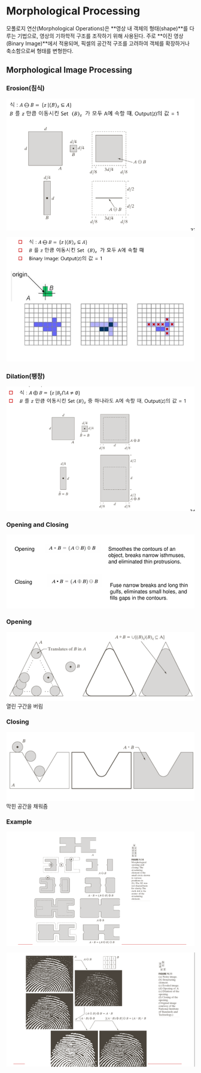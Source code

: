 # Morphological Processing
모폴로지 연산(Morphological Operations)은 **영상 내 객체의 형태(shape)**를 다루는 기법으로, 영상의 기하학적 구조를 조작하기 위해 사용된다.
주로 **이진 영상(Binary Image)**에서 적용되며, 픽셀의 공간적 구조를 고려하여 객체를 확장하거나 축소함으로써 형태를 변형한다.

## Morphological Image Processing
### Erosion(침식)
![alt text](Images/image.png)

![alt text](<Images/image copy.png>)

### Dilation(팽창)
![alt text](<Images/image copy 2.png>)

### Opening and Closing
![alt text](<Images/image copy 3.png>)

### Opening
![alt text](Images/Opening.png)
열린 구간을 버림

### Closing
![alt text](Images/Closing.png)
막힌 공간을 채워줌
### Example
![alt text](<Images/image copy 6.png>)

![alt text](<Images/image copy 7.png>)